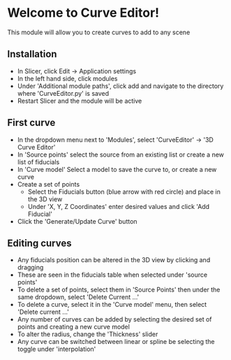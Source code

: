 # Welcome to Curve Editor!

This module will allow you to create curves to add to any scene

## Installation
* In Slicer, click Edit -> Application settings
* In the left hand side, click modules
* Under 'Additional module paths', click add and navigate to the directory where 'CurveEditor.py' is saved
* Restart Slicer and the module will be active

## First curve
* In the dropdown menu next to 'Modules', select 'CurveEditor' -> '3D Curve Editor'
* In 'Source points' select the source from an existing list or create a new list of fiducials
* In 'Curve model' Select a model to save the curve to, or create a new curve
* Create a set of points
    * Select the Fiducials button (blue arrow with red circle) and place in the 3D view
    * Under 'X, Y, Z Coordinates' enter desired values and click 'Add Fiducial'
* Click the 'Generate/Update Curve' button

## Editing curves
* Any fiducials position can be altered in the 3D view by clicking and dragging
* These are seen in the fiducials table when selected under 'source points'
* To delete a set of points, select them in 'Source Points' then under the same dropdown, select 'Delete Current ...'
* To delete a curve, select it in the 'Curve model' menu, then select 'Delete current ...'
* Any number of curves can be added by selecting the desired set of points and creating a new curve model
* To alter the radius, change the 'Thickness' slider
* Any curve can be switched between linear or spline be selecting the toggle under 'interpolation'
